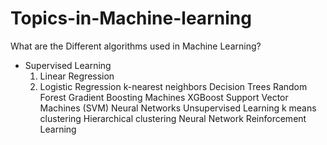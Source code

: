 # Topics-in-Machine-learning

What are the Different algorithms used in Machine Learning?
* Supervised Learning
   1. Linear Regression
   2. Logistic Regression
k-nearest neighbors
Decision Trees
Random Forest
Gradient Boosting Machines
XGBoost
Support Vector Machines (SVM)
Neural Networks
Unsupervised Learning
k means clustering
Hierarchical clustering
Neural Network
Reinforcement Learning
